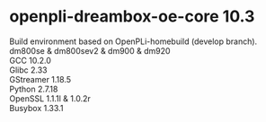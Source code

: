 # openpli-dreambox-oe-core 10.3
Build environment based on OpenPLi-homebuild (develop branch).\
dm800se & dm800sev2 & dm900 & dm920\
GCC 10.2.0\
Glibc 2.33\
GStreamer 1.18.5\
Python 2.7.18\
OpenSSL 1.1.1l & 1.0.2r\
Busybox 1.33.1

